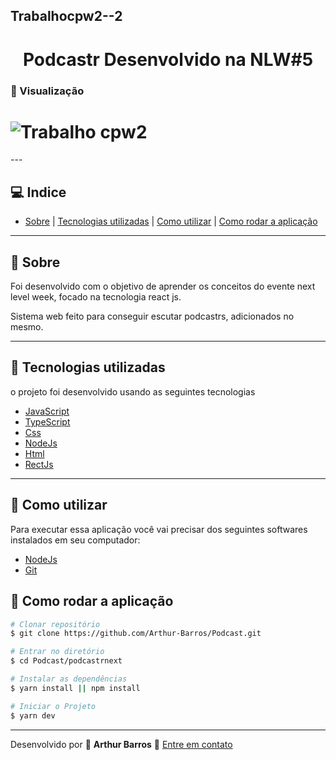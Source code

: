 ## Trabalhocpw2--2

<h1 align="center">
Podcastr Desenvolvido na NLW#5
</h1>

### :movie_camera: Visualização
<h1>
  <img src="https://ik.imagekit.io/xlj9cejf8v/trabalhocpw2_glb2NbmwO.gif" alt=" Trabalho cpw2">
</h1>
---

## :computer: Indice
- [Sobre](#bookmark-sobre) | [Tecnologias utilizadas](#rocket-tecnologias-utilizadas) | [Como utilizar](#electric_plug-como-utilizar) | [Como rodar a aplicação](#file_folder-como-rodar-a-aplicação)

---

## :bookmark: Sobre
Foi desenvolvido com o objetivo de aprender os conceitos do evente next level week, focado na tecnologia react js.

Sistema web feito para conseguir escutar podcastrs, adicionados no mesmo.

---

## :rocket: Tecnologias utilizadas

o projeto foi desenvolvido usando as seguintes tecnologias

- [JavaScript](https://developer.mozilla.org/pt-BR/docs/Web/JavaScript)
- [TypeScript](https://www.typescriptlang.org/)
- [Css](https://www.w3schools.com/Css/)
- [NodeJs](https://nodejs.org/en/)
- [Html](https://www.w3schools.com/html/)
- [RectJs](https://pt-br.reactjs.org/)

---

## :electric_plug: Como utilizar
Para executar essa aplicação você vai precisar dos seguintes softwares instalados em seu computador:
- [NodeJs](https://nodejs.org/en/)
- [Git](https://git-scm.com/)

## :file_folder: Como rodar a aplicação

```bash
# Clonar repositório
$ git clone https://github.com/Arthur-Barros/Podcast.git

# Entrar no diretório
$ cd Podcast/podcastrnext

# Instalar as dependências
$ yarn install || npm install

# Iniciar o Projeto
$ yarn dev

```
---

Desenvolvido por :purple_heart: **Arthur Barros** :email: [Entre em contato](https://www.linkedin.com/in/arthur-barros-/)
